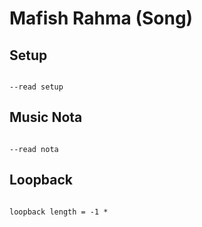 # Mafish Rahma (Song)

## Setup

```scenario oscilla

--read setup

```

## Music Nota

```scenario oscilla

--read nota

```

## Loopback

```scenario xoscilla

loopback length = -1 *

```
